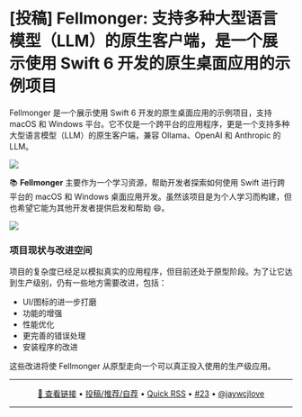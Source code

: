 [投稿] Fellmonger: 支持多种大型语言模型（LLM）的原生客户端，是一个展示使用 Swift 6 开发的原生桌面应用的示例项目
===

Fellmonger 是一个展示使用 Swift 6 开发的原生桌面应用的示例项目，支持 macOS 和 Windows 平台。它不仅是一个跨平台的应用程序，更是一个支持多种大型语言模型（LLM）的原生客户端，兼容 Ollama、OpenAI 和 Anthropic 的 LLM。

![](https://github.com/user-attachments/assets/7a417ce6-4ff4-4ab0-9ba6-9fd78762472d)

📚 **Fellmonger** 主要作为一个学习资源，帮助开发者探索如何使用 Swift 进行跨平台的 macOS 和 Windows 桌面应用开发。虽然该项目是为个人学习而构建，但也希望它能为其他开发者提供启发和帮助 😄。

![](https://github.com/user-attachments/assets/3c182895-1f08-47fb-85fd-dbc53a925c62)

### 项目现状与改进空间

项目的复杂度已经足以模拟真实的应用程序，但目前还处于原型阶段。为了让它达到生产级别，仍有一些地方需要改进，包括：

- UI/图标的进一步打磨
- 功能的增强
- 性能优化
- 更完善的错误处理
- 安装程序的改进

这些改进将使 Fellmonger 从原型走向一个可以真正投入使用的生产级应用。

---

<p align="center">
<a href="https://github.com/fbarbat/fellmonger" target="_blank">🔗 查看链接</a> • 
<a href="https://github.com/jaywcjlove/quick-rss/issues/new/choose" target="_blank">投稿/推荐/自荐</a> • 
<a href="https://wangchujiang.com/quick-rss/feeds/index.html" target="_blank">Quick RSS</a> • 
<a href="https://github.com/jaywcjlove/quick-rss/issues/23" target="_blank">#23</a> • 
<a href="https://github.com/jaywcjlove" target="_blank">@jaywcjlove</a>
</p>

---
    